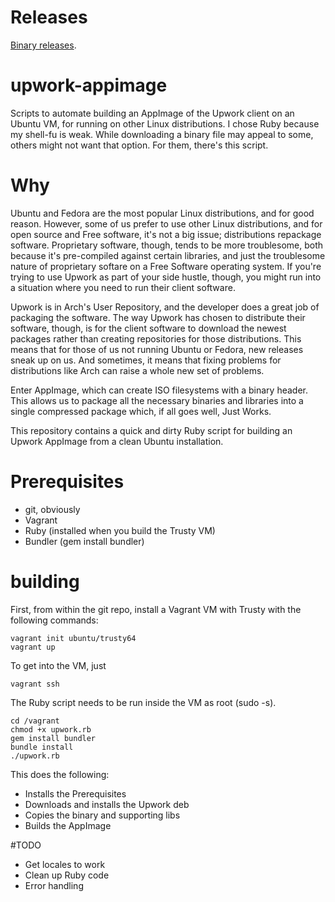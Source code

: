# Releases

[Binary releases](https://github.com/regeya/upwork-appimage/releases).

# upwork-appimage

Scripts to automate building an AppImage of the Upwork client on an Ubuntu VM, for running on other Linux distributions.  I chose Ruby because my shell-fu is weak.  While downloading a binary file may appeal to some, others might not want that option.  For them, there's this script.  

# Why

Ubuntu and Fedora are the most popular Linux distributions, and for good reason.  However, some of us prefer to use other Linux distributions, and for open source and Free software, it's not a big issue; distributions repackage software.  Proprietary software, though, tends to be more troublesome, both because it's pre-compiled against certain libraries, and just the troublesome nature of proprietary softare on a Free Software operating system.  If you're trying to use Upwork as part of your side hustle, though, you might run into a situation where you need to run their client software.

Upwork is in Arch's User Repository, and the developer does a great job of packaging the software.  The way Upwork has chosen to distribute their software, though, is for the client software to download the newest packages rather than creating repositories for those distributions.  This means that for those of us not running Ubuntu or Fedora, new releases sneak up on us.  And sometimes, it means that fixing problems for distributions like Arch can raise a whole new set of problems.

Enter AppImage, which can create ISO filesystems with a binary header.  This allows us to package all the necessary binaries and libraries into a single compressed package which, if all goes well, Just Works.

This repository contains a quick and dirty Ruby script for building an Upwork AppImage from a clean Ubuntu installation.

# Prerequisites

- git, obviously
- Vagrant
- Ruby (installed when you build the Trusty VM)
- Bundler (gem install bundler)

# building

First, from within the git repo, install a Vagrant VM with Trusty with the following commands:

    vagrant init ubuntu/trusty64
    vagrant up

To get into the VM, just

    vagrant ssh

The Ruby script needs to be run inside the VM as root (sudo -s).

    cd /vagrant
    chmod +x upwork.rb
    gem install bundler
    bundle install
    ./upwork.rb

This does the following:

- Installs the Prerequisites
- Downloads and installs the Upwork deb
- Copies the binary and supporting libs
- Builds the AppImage

#TODO
- Get locales to work
- Clean up Ruby code
- Error handling
